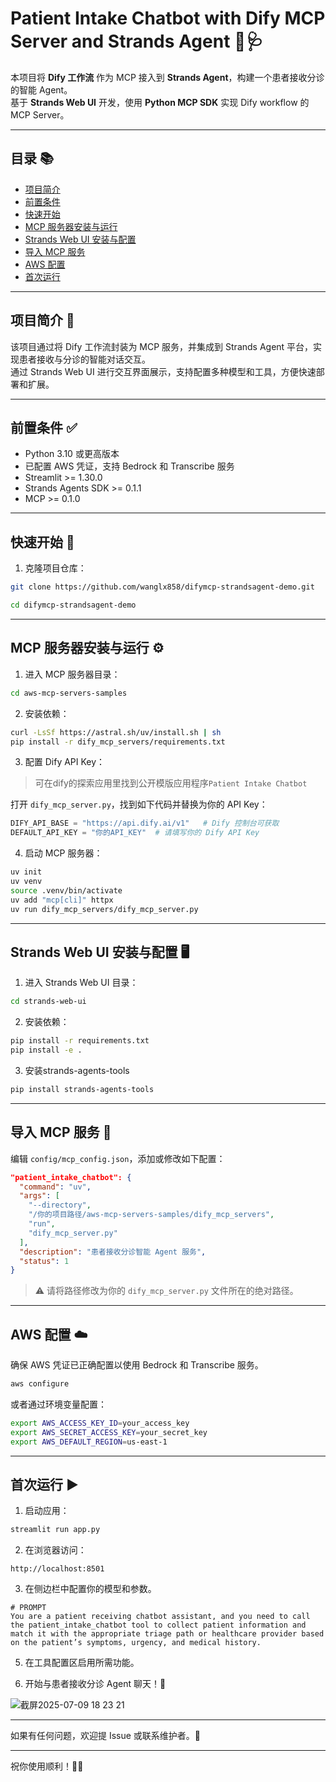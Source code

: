 # Patient Intake Chatbot with Dify MCP Server and Strands Agent 🤖🩺

本项目将 **Dify 工作流** 作为 MCP 接入到 **Strands Agent**，构建一个患者接收分诊的智能 Agent。  
基于 **Strands Web UI** 开发，使用 **Python MCP SDK** 实现 Dify workflow 的 MCP Server。

---

## 目录 📚

- [项目简介](#项目简介)
- [前置条件](#前置条件)
- [快速开始](#快速开始)
- [MCP 服务器安装与运行](#mcp-服务器安装与运行)
- [Strands Web UI 安装与配置](#strands-web-ui-安装与配置)
- [导入 MCP 服务](#导入-mcp-服务)
- [AWS 配置](#aws-配置)
- [首次运行](#首次运行)

---

## 项目简介 📝

该项目通过将 Dify 工作流封装为 MCP 服务，并集成到 Strands Agent 平台，实现患者接收与分诊的智能对话交互。  
通过 Strands Web UI 进行交互界面展示，支持配置多种模型和工具，方便快速部署和扩展。

---

## 前置条件 ✅

- Python 3.10 或更高版本
- 已配置 AWS 凭证，支持 Bedrock 和 Transcribe 服务
- Streamlit >= 1.30.0
- Strands Agents SDK >= 0.1.1
- MCP >= 0.1.0

---

## 快速开始 🚀

1. 克隆项目仓库：

```bash
git clone https://github.com/wanglx858/difymcp-strandsagent-demo.git

cd difymcp-strandsagent-demo
````

---

## MCP 服务器安装与运行 ⚙️

1. 进入 MCP 服务器目录：

```bash
cd aws-mcp-servers-samples
```

2. 安装依赖：

```bash
curl -LsSf https://astral.sh/uv/install.sh | sh
pip install -r dify_mcp_servers/requirements.txt
```

3. 配置 Dify API Key：
   
>可在dify的探索应用里找到公开模版应用程序`Patient Intake Chatbot`

打开 `dify_mcp_server.py`，找到如下代码并替换为你的 API Key：

```python
DIFY_API_BASE = "https://api.dify.ai/v1"   # Dify 控制台可获取
DEFAULT_API_KEY = "你的API_KEY"  # 请填写你的 Dify API Key
```

4. 启动 MCP 服务器：

```bash
uv init
uv venv
source .venv/bin/activate
uv add "mcp[cli]" httpx
uv run dify_mcp_servers/dify_mcp_server.py
```

---

## Strands Web UI 安装与配置 🖥️

1. 进入 Strands Web UI 目录：

```bash
cd strands-web-ui
```

2. 安装依赖：

```bash
pip install -r requirements.txt
pip install -e .
```

3. 安装strands-agents-tools
```bash
pip install strands-agents-tools
```

---

## 导入 MCP 服务 🔌

编辑 `config/mcp_config.json`，添加或修改如下配置：

```json
"patient_intake_chatbot": {
  "command": "uv",
  "args": [
    "--directory",
    "/你的项目路径/aws-mcp-servers-samples/dify_mcp_servers", 
    "run",
    "dify_mcp_server.py"
  ],
  "description": "患者接收分诊智能 Agent 服务",
  "status": 1
}
```

> ⚠️ 请将路径修改为你的 `dify_mcp_server.py` 文件所在的绝对路径。

---

## AWS 配置 ☁️

确保 AWS 凭证已正确配置以使用 Bedrock 和 Transcribe 服务。

```bash
aws configure
```

或者通过环境变量配置：

```bash
export AWS_ACCESS_KEY_ID=your_access_key
export AWS_SECRET_ACCESS_KEY=your_secret_key
export AWS_DEFAULT_REGION=us-east-1
```

---

## 首次运行 ▶️

1. 启动应用：

```bash
streamlit run app.py
```

2. 在浏览器访问：

```
http://localhost:8501
```

3. 在侧边栏中配置你的模型和参数。

```
# PROMPT
You are a patient receiving chatbot assistant, and you need to call the patient_intake_chatbot tool to collect patient information and match it with the appropriate triage path or healthcare provider based on the patient’s symptoms, urgency, and medical history.
```

5. 在工具配置区启用所需功能。

6. 开始与患者接收分诊 Agent 聊天！💬

![截屏2025-07-09 18 23 21](https://github.com/user-attachments/assets/68b69c58-ddca-4042-8191-879b9f2d1c74)

---

如果有任何问题，欢迎提 Issue 或联系维护者。📩

---

祝你使用顺利！🚀✨


